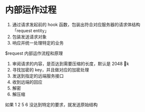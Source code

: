 # 内部运作过程

1. 通过请求发起前的 hook 函数，包装出符合对应服务器的请求体结构 「request entity」
2. 包装发送请求对象
3. 响应并统一处理特定的业务

$request 内部运作流程和原理

1. 审阅请求的内容，是否达到需要压缩的长度，默认是 2048 k
2. 寻找加密的 key，并且做对应的加密处理
3. 发送到指定的远端服务接口
4. 收到远端的回应
5. 解密
6. 解压缩

如果 1 2 5 6 没达到特定的要求，就发送原始结构

